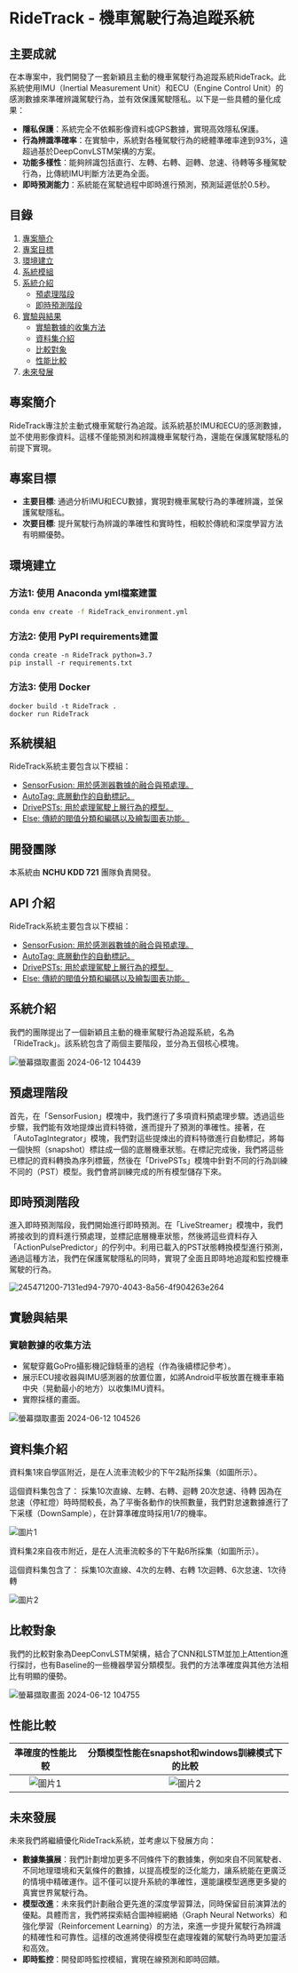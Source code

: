 # RideTrack - 機車駕駛行為追蹤系統

## 主要成就

在本專案中，我們開發了一套新穎且主動的機車駕駛行為追蹤系統RideTrack。此系統使用IMU（Inertial Measurement Unit）和ECU（Engine Control Unit）的感測數據來準確辨識駕駛行為，並有效保護駕駛隱私。以下是一些具體的量化成果：

- **隱私保護**：系統完全不依賴影像資料或GPS數據，實現高效隱私保護。
- **行為辨識準確率**：在實驗中，系統對各種駕駛行為的總體準確率達到93%，遠超過基於DeepConvLSTM架構的方案。
- **功能多樣性**：能夠辨識包括直行、左轉、右轉、迴轉、怠速、待轉等多種駕駛行為，比傳統IMU判斷方法更為全面。
- **即時預測能力**：系統能在駕駛過程中即時進行預測，預測延遲低於0.5秒。

## 目錄

1. [專案簡介](#專案簡介)
2. [專案目標](#專案目標)
3. [環境建立](#環境建立)
4. [系統模組](#系統模組)
5. [系統介紹](#系統介紹)
   - [預處理階段](#預處理階段)
   - [即時預測階段](#即時預測階段)
6. [實驗與結果](#實驗與結果)
   - [實驗數據的收集方法](#實驗數據的收集方法)
   - [資料集介紹](#資料集介紹)
   - [比較對象](#比較對象)
   - [性能比較](#性能比較)
7. [未來發展](#未來發展)

## 專案簡介

RideTrack專注於主動式機車駕駛行為追蹤。該系統基於IMU和ECU的感測數據，並不使用影像資料。這樣不僅能預測和辨識機車駕駛行為，還能在保護駕駛隱私的前提下實現。

## 專案目標

- **主要目標**: 通過分析IMU和ECU數據，實現對機車駕駛行為的準確辨識，並保護駕駛隱私。
- **次要目標**: 提升駕駛行為辨識的準確性和實時性，相較於傳統和深度學習方法有明顯優勢。

## 環境建立

### 方法1: 使用 Anaconda yml檔案建置

```bash =
conda env create -f RideTrack_environment.yml
```

### 方法2: 使用 PyPI requirements建置

```bash=
conda create -n RideTrack python=3.7
pip install -r requirements.txt
```

### 方法3: 使用 Docker

```bash=
docker build -t RideTrack .
docker run RideTrack
```



## 系統模組
RideTrack系統主要包含以下模組：
* [SensorFusion: 用於感測器數據的融合與預處理。](./API_Documentation/SensorFusion.md)
* [AutoTag: 底層動作的自動標記。](./API_Documentation/AutoTag.md)
* [DrivePSTs: 用於處理駕駛上層行為的模型。](./API_Documentation/DrivePSTs.md)
* [Else: 傳統的閥值分類和編碼以及繪製圖表功能。](./API_Documentation/Else.md)


## 開發團隊
本系統由 **NCHU KDD 721** 團隊負責開發。

## API 介紹
RideTrack系統主要包含以下模組：
* [SensorFusion: 用於感測器數據的融合與預處理。](./API_Documentation/SensorFusion.md)
* [AutoTag: 底層動作的自動標記。](./API_Documentation/AutoTag.md)
* [DrivePSTs: 用於處理駕駛上層行為的模型。](./API_Documentation/DrivePSTs.md)
* [Else: 傳統的閥值分類和編碼以及繪製圖表功能。](./API_Documentation/Else.md)


## 系統介紹
我們的團隊提出了一個新穎且主動的機車駕駛行為追蹤系統，名為「RideTrack」。該系統包含了兩個主要階段，並分為五個核心模塊。

![螢幕擷取畫面 2024-06-12 104439](https://hackmd.io/_uploads/SkqDUsUB0.png)

## 預處理階段
首先，在「SensorFusion」模塊中，我們進行了多項資料預處理步驟。透過這些步驟，我們能有效地提煉出資料特徵，進而提升了預測的準確性。接著，在「AutoTagIntegrator」模塊，我們對這些提煉出的資料特徵進行自動標記，將每一個快照（snapshot）標註成一個的底層機車狀態。在標記完成後，我們將這些已標記的資料轉換為序列標籤，然後在「DrivePSTs」模塊中針對不同的行為訓練不同的（PST）模型。我們會將訓練完成的所有模型儲存下來。

## 即時預測階段
進入即時預測階段，我們開始進行即時預測。在「LiveStreamer」模塊中，我們將接收到的資料進行預處理，並標記底層機車狀態，然後將這些資料存入「ActionPulsePredictor」的佇列中。利用已載入的PST狀態轉換模型進行預測，通過這種方法，我們在保護駕駛隱私的同時，實現了全面且即時地追蹤和監控機車駕駛的行為。

![245471200-7131ed94-7970-4043-8a56-4f904263e264](https://hackmd.io/_uploads/BJJ5djUr0.png)


## 實驗與結果

### 實驗數據的收集方法
- 駕駛穿戴GoPro攝影機記錄騎車的過程（作為後續標記參考）。
- 展示ECU接收器與IMU感測器的放置位置，如將Android平板放置在機車車箱中央（晃動最小的地方）以收集IMU資料。
- 實際採樣的畫面。

![螢幕擷取畫面 2024-06-12 104526](https://hackmd.io/_uploads/Sk2DUiLHA.png)


## 資料集介紹

資料集1來自學區附近，是在人流車流較少的下午2點所採集（如圖所示）。

這個資料集包含了：
採集10次直線、左轉、右轉、迴轉
20次怠速、待轉
因為在怠速（停紅燈）時時間較長，為了平衡各動作的快照數量，我們對怠速數據進行了下采樣（DownSample），在計算準確度時採用1/7的機率。

![圖片1](https://hackmd.io/_uploads/SkfhLjLS0.jpg)

資料集2來自夜市附近，是在人流車流較多的下午點6所採集（如圖所示）。

這個資料集包含了：
採集10次直線、4次的左轉、右轉
1次迴轉、6次怠速、1次待轉

![圖片2](https://hackmd.io/_uploads/SJQ38jUH0.jpg)

## 比較對象
我們的比較對象為DeepConvLSTM架構，結合了CNN和LSTM並加上Attention進行探討，也有Baseline的一些機器學習分類模型。我們的方法準確度與其他方法相比有明顯的優勢。

![螢幕擷取畫面 2024-06-12 104755](https://hackmd.io/_uploads/HJkd8s8HR.png)

## 性能比較

|準確度的性能比較|分類模型性能在snapshot和windows訓練模式下的比較|
|:-:|:-:|
|![圖片1](https://hackmd.io/_uploads/Bkp8Lj8rR.png)|![圖片2](https://hackmd.io/_uploads/B11DIiLSC.png)|


## 未來發展
未來我們將繼續優化RideTrack系統，並考慮以下發展方向：
- **數據集擴展**：我們計劃增加更多不同條件下的數據集，例如來自不同駕駛者、不同地理環境和天氣條件的數據，以提高模型的泛化能力，讓系統能在更廣泛的情境中精確運作。這不僅可以提升系統的準確性，還能讓模型適應更多變的真實世界駕駛行為。
- **模型改進**：未來我們計劃融合更先進的深度學習算法，同時保留目前演算法的優點。具體而言，我們將探索結合圖神經網絡（Graph Neural Networks）和強化學習（Reinforcement Learning）的方法，來進一步提升駕駛行為辨識的精確性和可靠性。這樣的改進將使得模型在處理複雜的駕駛行為時更加靈活和高效。
- **即時監控**：開發即時監控模組，實現在線預測和即時回饋。
